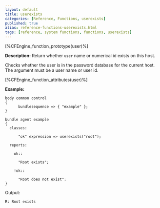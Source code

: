 ```yaml
---
layout: default
title: userexists
categories: [Reference, Functions, userexists]
published: true
alias: reference-functions-userexists.html
tags: [reference, system functions, functions, userexists]
---
```


[%CFEngine_function_prototype(user)%]

**Description:** Return whether `user` name or numerical id exists on this 
host.

Checks whether the user is in the password database for the current host. The
argument must be a user name or user id.

[%CFEngine_function_attributes(user)%]

**Example:**

```cf3
body common control
{
      bundlesequence => { "example" };
}

bundle agent example
{
  classes:

      "ok" expression => userexists("root");

  reports:

    ok::

      "Root exists";

    !ok::

      "Root does not exist";
}
```

Output:

```
R: Root exists
```

